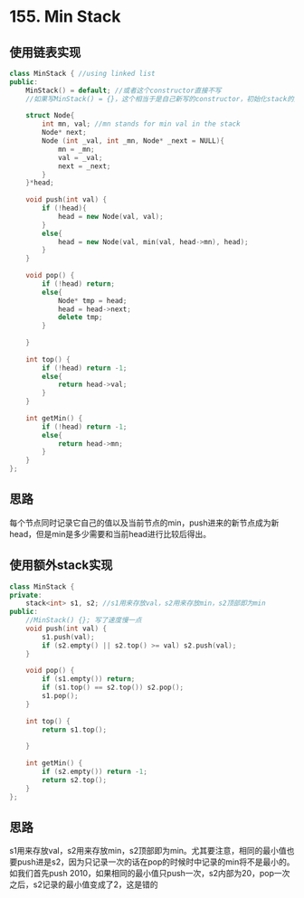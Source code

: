 #  155. Min Stack

## 使用链表实现
```c++
class MinStack { //using linked list
public:
    MinStack() = default; //或者这个constructor直接不写
    //如果写MinStack() = {}，这个相当于是自己新写的constructor，初始化stack的是时候，需要手动将struct设为NULL
    
    struct Node{
        int mn, val; //mn stands for min val in the stack
        Node* next;
        Node (int _val, int _mn, Node* _next = NULL){
            mn = _mn;
            val = _val;
            next = _next;
        }
    }*head;
    
    void push(int val) {
        if (!head){
            head = new Node(val, val);
        }
        else{
            head = new Node(val, min(val, head->mn), head);
        }
    }
    
    void pop() {
        if (!head) return;
        else{
            Node* tmp = head;
            head = head->next;
            delete tmp;
        }
        
    }
    
    int top() {
        if (!head) return -1;
        else{
            return head->val;
        }
    }
    
    int getMin() {
        if (!head) return -1;
        else{
            return head->mn;
        }
    }
};
```

## 思路

每个节点同时记录它自己的值以及当前节点的min，push进来的新节点成为新head，但是min是多少需要和当前head进行比较后得出。

## 使用额外stack实现
```c++
class MinStack { 
private:   
    stack<int> s1, s2; //s1用来存放val，s2用来存放min，s2顶部即为min
public: 
    //MinStack() {}; 写了速度慢一点
    void push(int val) {
        s1.push(val);
        if (s2.empty() || s2.top() >= val) s2.push(val);
    }
    
    void pop() {   
        if (s1.empty()) return;
        if (s1.top() == s2.top()) s2.pop();
        s1.pop();
    }
    
    int top() {
        return s1.top();
      
    }
    
    int getMin() {
        if (s2.empty()) return -1;
        return s2.top();
    }
};
```

## 思路

s1用来存放val，s2用来存放min，s2顶部即为min。尤其要注意，相同的最小值也要push进是s2，因为只记录一次的话在pop的时候时中记录的min将不是最小的。如我们首先push 2010，如果相同的最小值只push一次，s2内部为20，pop一次之后，s2记录的最小值变成了2，这是错的
